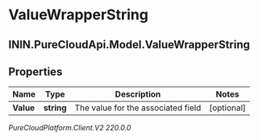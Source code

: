 # ValueWrapperString

## ININ.PureCloudApi.Model.ValueWrapperString

## Properties

|Name | Type | Description | Notes|
|------------ | ------------- | ------------- | -------------|
| **Value** | **string** | The value for the associated field | [optional] |



_PureCloudPlatform.Client.V2 220.0.0_
